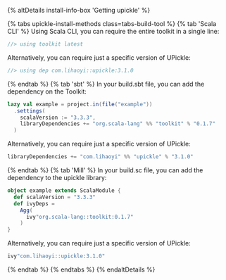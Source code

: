 {% altDetails install-info-box 'Getting upickle' %}

{% tabs upickle-install-methods class=tabs-build-tool %}
{% tab 'Scala CLI' %}
Using Scala CLI, you can require the entire toolkit in a single line:
```scala
//> using toolkit latest
```

Alternatively, you can require just a specific version of UPickle:
```scala
//> using dep com.lihaoyi::upickle:3.1.0
```
{% endtab %}
{% tab 'sbt' %}
In your build.sbt file, you can add the dependency on the Toolkit:
```scala
lazy val example = project.in(file("example"))
  .settings(
    scalaVersion := "3.3.3",
    libraryDependencies += "org.scala-lang" %% "toolkit" % "0.1.7"
  )
```
Alternatively, you can require just a specific version of UPickle:
```scala
libraryDependencies += "com.lihaoyi" %% "upickle" % "3.1.0"
```
{% endtab %}
{% tab 'Mill' %}
In your build.sc file, you can add the dependency to the upickle library:
```scala
object example extends ScalaModule {
  def scalaVersion = "3.3.3"
  def ivyDeps =
    Agg(
      ivy"org.scala-lang::toolkit:0.1.7"
    )
}
```
Alternatively, you can require just a specific version of UPickle:
```scala
ivy"com.lihaoyi::upickle:3.1.0"
```
{% endtab %}
{% endtabs %}
{% endaltDetails %}
